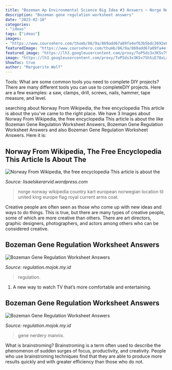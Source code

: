 ```yaml
---
title: "Bozeman Ap Environmental Science Big Idea #3 Answers ~ Norge Norway Wikipedia Country Kart European Norwegian Location Til United King Europe Flag Royal Current Arms Coat"
description: "Bozeman gene regulation worksheet answers"
date: "2023-02-10"
categories:
- "ideas"
tags: ["ideas"]
images:
- "https://www.coursehero.com/thumb/86/9a/869add67a89fa4ef63b5bdc3692e0353b0475bea_180.jpg"
featuredImage: "https://www.coursehero.com/thumb/86/9a/869add67a89fa4ef63b5bdc3692e0353b0475bea_180.jpg"
featured_image: "https://lh3.googleusercontent.com/proxy/ToP5ds3x3K5v7Sh5iE78xLxRF9QJ0TtheC39uCswhVX_LJiyMmZKhGV-iwmtMUKsiP4mkfteXIr0g0vNgY247JlxbFWJ2FweGkk8-V5wH635eSn56t1R_A=s0-d"
image: "https://lh3.googleusercontent.com/proxy/ToP5ds3x3K5v7Sh5iE78xLxRF9QJ0TtheC39uCswhVX_LJiyMmZKhGV-iwmtMUKsiP4mkfteXIr0g0vNgY247JlxbFWJ2FweGkk8-V5wH635eSn56t1R_A=s0-d"
ShowToc: true
author: "Marguerite Wolf"
---
```



Tools: What are some common tools you need to complete DIY projects?
There are many different tools you can use to completeDIY projects. Here are a few examples: a saw, clamps, drill, screws, nails, hammer, tape measure, and level.

	

		
searching about Norway From Wikipedia, the free encyclopedia This article is about the you've came to the right place. We have 3 Images about Norway From Wikipedia, the free encyclopedia This article is about the like Bozeman Gene Regulation Worksheet Answers, Bozeman Gene Regulation Worksheet Answers and also Bozeman Gene Regulation Worksheet Answers. Here it is:
		
    
## Norway From Wikipedia, The Free Encyclopedia This Article Is About The

<img loading=lazy src="https://i1.wp.com/upload.wikimedia.org/wikipedia/commons/thumb/b/b4/Norgeskart.png/230px-Norgeskart.png" onerror="this.onerror=null;this.src='https://tse1.mm.bing.net/th?id=OIP.ZM3kV760hSI6WA1_K_12awAAAA&amp;pid=15.1';" alt="Norway From Wikipedia, the free encyclopedia This article is about the">

_Source: lisaelskerarvid.wordpress.com_

>norge norway wikipedia country kart european norwegian location til united king europe flag royal current arms coat. 

	

Creative people are often seen as those who come up with new ideas and ways to do things. This is true, but there are many types of creative people, some of which are more creative than others. There are art directors, graphic designers, photographers, and actors among others who can be considered creative.

    
## Bozeman Gene Regulation Worksheet Answers

<img loading=lazy src="https://www.coursehero.com/thumb/86/9a/869add67a89fa4ef63b5bdc3692e0353b0475bea_180.jpg" onerror="this.onerror=null;this.src='https://tse2.mm.bing.net/th?id=OIP.5bm-CIrRbt46WHSUfQxRswAAAA&amp;pid=15.1';" alt="Bozeman Gene Regulation Worksheet Answers">

_Source: regulation.mojok.my.id_

>regulation. 

	

1. A new way to watch TV that’s more comfortable and entertaining.

    
## Bozeman Gene Regulation Worksheet Answers

<img loading=lazy src="https://lh3.googleusercontent.com/proxy/ToP5ds3x3K5v7Sh5iE78xLxRF9QJ0TtheC39uCswhVX_LJiyMmZKhGV-iwmtMUKsiP4mkfteXIr0g0vNgY247JlxbFWJ2FweGkk8-V5wH635eSn56t1R_A=s0-d" onerror="this.onerror=null;this.src='https://tse4.mm.bing.net/th?id=OIP.HM5U0gwhR1U18kHumByWdgAAAA&amp;pid=15.1';" alt="Bozeman Gene Regulation Worksheet Answers">

_Source: regulation.mojok.my.id_

>gene nerdery mannix. 

	

What is brainstroming?
Brainstroming is a term often used to describe the phenomenon of sudden surges of focus, productivity, and creativity. People who use brainstroming techniques find that they are able to produce more results quickly and with greater efficiency than those who do not.

